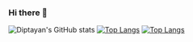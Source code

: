 ### Hi there 👋

<!--
**djdiptayan1/djdiptayan1** is a ✨ _special_ ✨ repository because its `README.md` (this file) appears on your GitHub profile.

Here are some ideas to get you started:

- 🔭 I’m currently working on ...
- 🌱 I’m currently learning ...
- 👯 I’m looking to collaborate on ...
- 🤔 I’m looking for help with ...
- 💬 Ask me about ...
- 📫 How to reach me: ...
- 😄 Pronouns: ...
- ⚡ Fun fact: ...
-->
![Diptayan's GitHub stats](https://github-readme-stats.vercel.app/api?username=djdiptayan1&show_icons=true)
[![Top Langs](https://github-readme-stats.vercel.app/api/top-langs/?username=djdiptayan1&langs_count=10)](https://github.com/djdiptayan1/github-readme-stats)
[![Top Langs](https://github-readme-stats.vercel.app/api/top-langs/?username=anuraghazra&layout=compact)](https://github.com/anuraghazra/github-readme-stats)
